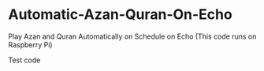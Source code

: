 # Automatic-Azan-Quran-On-Echo
Play Azan and Quran Automatically on Schedule on Echo (This code runs on Raspberry Pi)

Test code
